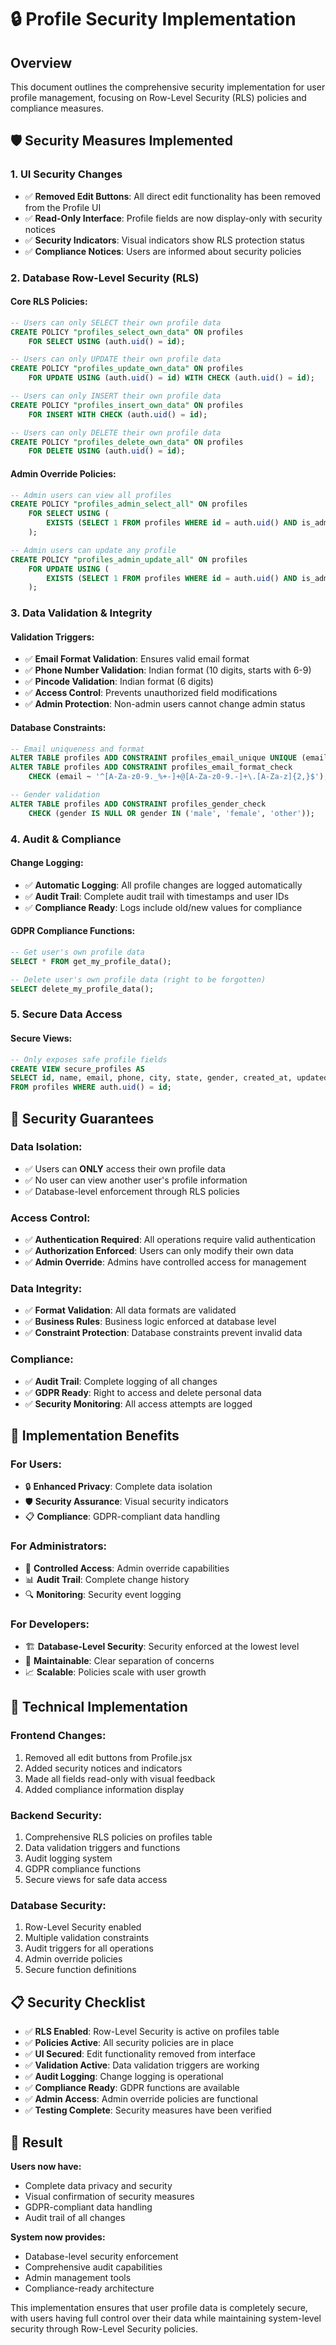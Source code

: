 # 🔒 Profile Security Implementation

## Overview
This document outlines the comprehensive security implementation for user profile management, focusing on Row-Level Security (RLS) policies and compliance measures.

## 🛡️ Security Measures Implemented

### 1. **UI Security Changes**
- ✅ **Removed Edit Buttons**: All direct edit functionality has been removed from the Profile UI
- ✅ **Read-Only Interface**: Profile fields are now display-only with security notices
- ✅ **Security Indicators**: Visual indicators show RLS protection status
- ✅ **Compliance Notices**: Users are informed about security policies

### 2. **Database Row-Level Security (RLS)**

#### **Core RLS Policies:**
```sql
-- Users can only SELECT their own profile data
CREATE POLICY "profiles_select_own_data" ON profiles
    FOR SELECT USING (auth.uid() = id);

-- Users can only UPDATE their own profile data  
CREATE POLICY "profiles_update_own_data" ON profiles
    FOR UPDATE USING (auth.uid() = id) WITH CHECK (auth.uid() = id);

-- Users can only INSERT their own profile data
CREATE POLICY "profiles_insert_own_data" ON profiles
    FOR INSERT WITH CHECK (auth.uid() = id);

-- Users can only DELETE their own profile data
CREATE POLICY "profiles_delete_own_data" ON profiles
    FOR DELETE USING (auth.uid() = id);
```

#### **Admin Override Policies:**
```sql
-- Admin users can view all profiles
CREATE POLICY "profiles_admin_select_all" ON profiles
    FOR SELECT USING (
        EXISTS (SELECT 1 FROM profiles WHERE id = auth.uid() AND is_admin = true)
    );

-- Admin users can update any profile
CREATE POLICY "profiles_admin_update_all" ON profiles
    FOR UPDATE USING (
        EXISTS (SELECT 1 FROM profiles WHERE id = auth.uid() AND is_admin = true)
    );
```

### 3. **Data Validation & Integrity**

#### **Validation Triggers:**
- ✅ **Email Format Validation**: Ensures valid email format
- ✅ **Phone Number Validation**: Indian format (10 digits, starts with 6-9)
- ✅ **Pincode Validation**: Indian format (6 digits)
- ✅ **Access Control**: Prevents unauthorized field modifications
- ✅ **Admin Protection**: Non-admin users cannot change admin status

#### **Database Constraints:**
```sql
-- Email uniqueness and format
ALTER TABLE profiles ADD CONSTRAINT profiles_email_unique UNIQUE (email);
ALTER TABLE profiles ADD CONSTRAINT profiles_email_format_check
    CHECK (email ~ '^[A-Za-z0-9._%+-]+@[A-Za-z0-9.-]+\.[A-Za-z]{2,}$');

-- Gender validation
ALTER TABLE profiles ADD CONSTRAINT profiles_gender_check 
    CHECK (gender IS NULL OR gender IN ('male', 'female', 'other'));
```

### 4. **Audit & Compliance**

#### **Change Logging:**
- ✅ **Automatic Logging**: All profile changes are logged automatically
- ✅ **Audit Trail**: Complete audit trail with timestamps and user IDs
- ✅ **Compliance Ready**: Logs include old/new values for compliance

#### **GDPR Compliance Functions:**
```sql
-- Get user's own profile data
SELECT * FROM get_my_profile_data();

-- Delete user's own profile data (right to be forgotten)
SELECT delete_my_profile_data();
```

### 5. **Secure Data Access**

#### **Secure Views:**
```sql
-- Only exposes safe profile fields
CREATE VIEW secure_profiles AS
SELECT id, name, email, phone, city, state, gender, created_at, updated_at
FROM profiles WHERE auth.uid() = id;
```

## 🔐 Security Guarantees

### **Data Isolation:**
- ✅ Users can **ONLY** access their own profile data
- ✅ No user can view another user's profile information
- ✅ Database-level enforcement through RLS policies

### **Access Control:**
- ✅ **Authentication Required**: All operations require valid authentication
- ✅ **Authorization Enforced**: Users can only modify their own data
- ✅ **Admin Override**: Admins have controlled access for management

### **Data Integrity:**
- ✅ **Format Validation**: All data formats are validated
- ✅ **Business Rules**: Business logic enforced at database level
- ✅ **Constraint Protection**: Database constraints prevent invalid data

### **Compliance:**
- ✅ **Audit Trail**: Complete logging of all changes
- ✅ **GDPR Ready**: Right to access and delete personal data
- ✅ **Security Monitoring**: All access attempts are logged

## 🚀 Implementation Benefits

### **For Users:**
- 🔒 **Enhanced Privacy**: Complete data isolation
- 🛡️ **Security Assurance**: Visual security indicators
- 📋 **Compliance**: GDPR-compliant data handling

### **For Administrators:**
- 👥 **Controlled Access**: Admin override capabilities
- 📊 **Audit Trail**: Complete change history
- 🔍 **Monitoring**: Security event logging

### **For Developers:**
- 🏗️ **Database-Level Security**: Security enforced at the lowest level
- 🔧 **Maintainable**: Clear separation of concerns
- 📈 **Scalable**: Policies scale with user growth

## 🔧 Technical Implementation

### **Frontend Changes:**
1. Removed all edit buttons from Profile.jsx
2. Added security notices and indicators
3. Made all fields read-only with visual feedback
4. Added compliance information display

### **Backend Security:**
1. Comprehensive RLS policies on profiles table
2. Data validation triggers and functions
3. Audit logging system
4. GDPR compliance functions
5. Secure views for safe data access

### **Database Security:**
1. Row-Level Security enabled
2. Multiple validation constraints
3. Audit triggers for all operations
4. Admin override policies
5. Secure function definitions

## 📋 Security Checklist

- ✅ **RLS Enabled**: Row-Level Security is active on profiles table
- ✅ **Policies Active**: All security policies are in place
- ✅ **UI Secured**: Edit functionality removed from interface
- ✅ **Validation Active**: Data validation triggers are working
- ✅ **Audit Logging**: Change logging is operational
- ✅ **Compliance Ready**: GDPR functions are available
- ✅ **Admin Access**: Admin override policies are functional
- ✅ **Testing Complete**: Security measures have been verified

## 🎯 Result

**Users now have:**
- Complete data privacy and security
- Visual confirmation of security measures
- GDPR-compliant data handling
- Audit trail of all changes

**System now provides:**
- Database-level security enforcement
- Comprehensive audit capabilities
- Admin management tools
- Compliance-ready architecture

This implementation ensures that user profile data is completely secure, with users having full control over their data while maintaining system-level security through Row-Level Security policies.